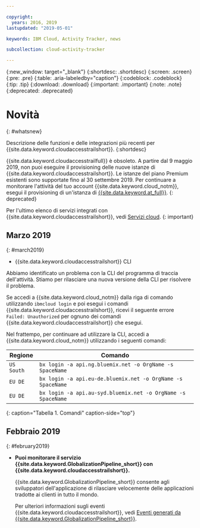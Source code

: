 ```yaml
---

copyright:
  years: 2016, 2019
lastupdated: "2019-05-01"

keywords: IBM Cloud, Activity Tracker, news

subcollection: cloud-activity-tracker

---
```


{:new_window: target="_blank"}
{:shortdesc: .shortdesc}
{:screen: .screen}
{:pre: .pre}
{:table: .aria-labeledby="caption"}
{:codeblock: .codeblock}
{:tip: .tip}
{:download: .download}
{:important: .important}
{:note: .note}
{:deprecated: .deprecated}

# Novità
{: #whatsnew}

Descrizione delle funzioni e delle integrazioni più recenti per {{site.data.keyword.cloudaccesstrailshort}}.
{:shortdesc}

{{site.data.keyword.cloudaccesstrailfull}} è obsoleto. A partire dal 9 maggio 2019, non puoi eseguire il provisioning delle nuove istanze di {{site.data.keyword.cloudaccesstrailshort}}. Le istanze del piano Premium esistenti sono supportate fino al 30 settembre 2019. Per continuare a monitorare l'attività del tuo account {{site.data.keyword.cloud_notm}}, esegui il provisioning di un'istanza di [{{site.data.keyword.at_full}}](/docs/services/Activity-Tracker-with-LogDNA?topic=logdnaat-getting-started#getting-started).
{: deprecated}

Per l'ultimo elenco di servizi integrati con {{site.data.keyword.cloudaccesstrailshort}}, vedi [Servizi cloud](/docs/services/cloud-activity-tracker/reference?topic=cloud-activity-tracker-cloud_services#cloud_services).
{: important}


## Marzo 2019
{: #march2019}

* {{site.data.keyword.cloudaccesstrailshort}} CLI

Abbiamo identificato un problema con la CLI del programma di traccia dell'attività. Stiamo per rilasciare una nuova versione della CLI per risolvere il problema.

Se accedi a {{site.data.keyword.cloud_notm}} dalla riga di comando utilizzando `ibmcloud login` e poi esegui i comandi {{site.data.keyword.cloudaccesstrailshort}}, ricevi il seguente errore `Failed: Unauthorized` per ognuno dei comandi {{site.data.keyword.cloudaccesstrailshort}} che esegui. 

Nel frattempo, per continuare ad utilizzare la CLI, accedi a {{site.data.keyword.cloud_notm}} utilizzando i seguenti comandi:

| Regione | Comando |
|--------|---------|
| `US South` | `bx login -a api.ng.bluemix.net -o OrgName -s SpaceName` |
| `EU DE`    | `bx login -a api.eu-de.bluemix.net -o OrgName -s SpaceName` |
| `EU DE`    | `bx login -a api.au-syd.bluemix.net -o OrgName -s SpaceName` |
{: caption="Tabella 1. Comandi" caption-side="top"} 

## Febbraio 2019
{: #february2019}

* **Puoi monitorare il servizio {{site.data.keyword.GlobalizationPipeline_short}} con {{site.data.keyword.cloudaccesstrailshort}}.**

    {{site.data.keyword.GlobalizationPipeline_short}} consente agli sviluppatori dell'applicazione di rilasciare velocemente delle applicazioni tradotte ai clienti in tutto il mondo.

    Per ulteriori informazioni sugli eventi {{site.data.keyword.cloudaccesstrailshort}}, vedi [Eventi generati da {{site.data.keyword.GlobalizationPipeline_short}}](/docs/services/GlobalizationPipeline?topic=GlobalizationPipeline-gpat_events#gpat_events).









